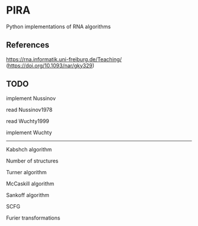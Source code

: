 # PIRA
Python implementations of RNA algorithms


## References

https://rna.informatik.uni-freiburg.de/Teaching/ (https://doi.org/10.1093/nar/gky329)


## TODO

implement Nussinov

read Nussinov1978

read Wuchty1999

implement Wuchty

_____________________________________

Kabshch algorithm

Number of structures

Turner algorithm

McCaskill algorithm

Sankoff algorithm

SCFG

Furier transformations

